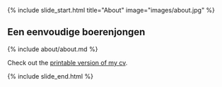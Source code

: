 {% include slide_start.html title="About" image="images/about.jpg" %}

## Een eenvoudige boerenjongen

{% include about/about.md %}

Check out the [printable version of my cv]({{site.url}}/cv).

{% include slide_end.html %}
